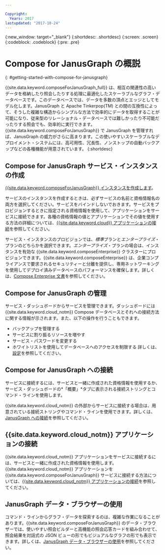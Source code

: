 ```yaml
---

Copyright:
  Years: 2017
lastupdated: "2017-10-24"
---
```


{:new_window: target="_blank"}
{:shortdesc: .shortdesc}
{:screen: .screen}
{:codeblock: .codeblock}
{:pre: .pre}

# Compose for JanusGraph の概説
{: #getting-started-with-compose-for-janusgraph}

{{site.data.keyword.composeForJanusGraph_full}} は、相互の関連性の高いデータを格納したり照会したりする処理に最適化したスケーラブルなグラフ・データベースです。このデータベースでは、データを多数の頂点とエッジとしてモデル化します。JanusGraph と Apache Tinkerpop(TM) との間の互換性によって、そうした複雑な構造からシンプルな方法で効率的にデータを取得することが可能になり、従来型のリレーショナル・データベースでは難しかったり不可能だったりする照会でも、効率的に実行できます。{{site.data.keyword.composeForJanusGraph}} で JanusGraph を管理すれば、JanusGraph の威力がさらに高まります。この使いやすいスケーラブルなデプロイメント・システムには、高可用性、冗長性、ノンストップの自動バックアップなどの各種機能が用意されています。
{:shortdesc}

## Compose for JanusGraph サービス・インスタンスの作成

[{{site.data.keyword.composeForJanusGraph}} インスタンスを作成します](https://console.bluemix.net/catalog/services/compose-for-janusgraph/)。

サービスのインスタンスを作成するときは、必ずサービスの名前と資格情報名の両方を選択してください。サービスをバインドしないでおきます。サービスをプロビジョンするときに指定される資格情報を使用して、アプリケーションをサービスに接続できます。各種の資格情報の値とアプリケーションでその値を使用する方法の詳細については、[{{site.data.keyword.cloud}} アプリケーションの接続](./connecting-bluemix-app.html)を参照してください。

サービス・インスタンスのプロビジョンでは、*標準*プランと*エンタープライズ*・プランのどちらかを選択できます。*エンタープライズ*・プランの場合は、インスタンスを有効な {{site.data.keyword.composeEnterprise}} クラスターにプロビジョンできます。{{site.data.keyword.composeEnterprise}} は、企業コンプライアンスで要求されるセキュリティーと分離を提供し、専用ネットワーキングを使用してデプロイ済みデータベースのパフォーマンスを確保します。詳しくは、[Compose Enterprise 文書](../ComposeEnterprise/index.html)を参照してください。

## Compose for JanusGraph の管理

サービス・ダッシュボードからサービスを管理できます。ダッシュボードには {{site.data.keyword.cloud_notm}} Compose データベースとそれへの接続方法に関する情報が示されます。また、以下の操作を行うこともできます。
- バックアップを管理する
- サービスに割り振るリソースを増やす
- サービス・パスワードを変更する
- ホワイトリストを使用してデータベースへのアクセスを制限する
詳しくは、[設定](./dashboard-settings.html)を参照してください。

## Compose for JanusGraph への接続

サービスに接続するには、サービスと一緒に作成された資格情報を使用するか、サービス・ダッシュボードの*「概要」*タブに表示される接続ストリングとコマンド・ラインを使用します。

{{site.data.keyword.cloud_notm}} の外部からサービスに接続する場合は、用意されている接続ストリングやコマンド・ラインを使用できます。詳しくは、[JanusGraph への接続](./connecting-external.html)を参照してください。

## {{site.data.keyword.cloud_notm}} アプリケーションの接続

{{site.data.keyword.cloud_notm}} アプリケーションをサービスに接続するには、サービスと一緒に作成された資格情報を使用します。{{site.data.keyword.cloud_notm}} アプリケーションを {{site.data.keyword.composeForJanusGraph}} サービスに接続する方法については、[{{site.data.keyword.cloud_notm}} アプリケーションの接続](./connecting-bluemix-app.html)を参照してください。

## JanusGraph データ・ブラウザーの使用

コマンド・ラインからグラフ・データを探索するのは、複雑な作業になることがあります。{{site.data.keyword.composeForJanusGraph}} のデータ・ブラウザーでは、使いやすい照会ビルダーと高機能の照会応答カードを組み合わせて、照会結果を対話式の JSON ビューの形でもビジュアルなグラフの形でも表示できます。詳しくは、[JanusGraph データ・ブラウザーの使用](./data-browser.html)を参照してください。
